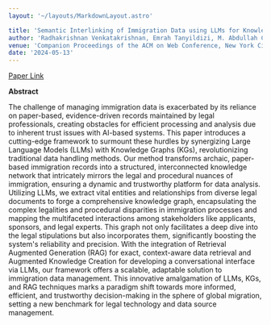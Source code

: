 ```yaml
---
layout: '~/layouts/MarkdownLayout.astro'

title: 'Semantic Interlinking of Immigration Data using LLMs for Knowledge Graph Construction'
author: 'Radhakrishnan Venkatakrishnan, Emrah Tanyildizi, M. Abdullah Canbaz'
venue: 'Companion Proceedings of the ACM on Web Conference, New York City, NY, USA'
date: '2024-05-13'
---
```


[Paper Link](https://dl.acm.org/doi/proceedings/10.1145/3589335)

**Abstract**

The challenge of managing immigration data is exacerbated by its reliance on paper-based, evidence-driven records maintained by legal professionals, creating obstacles for efficient processing and analysis due to inherent trust issues with AI-based systems. This paper introduces a cutting-edge framework to surmount these hurdles by synergizing Large Language Models (LLMs) with Knowledge Graphs (KGs), revolutionizing traditional data handling methods. Our method transforms archaic, paper-based immigration records into a structured, interconnected knowledge network that intricately mirrors the legal and procedural nuances of immigration, ensuring a dynamic and trustworthy platform for data analysis. Utilizing LLMs, we extract vital entities and relationships from diverse legal documents to forge a comprehensive knowledge graph, encapsulating the complex legalities and procedural disparities in immigration processes and mapping the multifaceted interactions among stakeholders like applicants, sponsors, and legal experts. This graph not only facilitates a deep dive into the legal stipulations but also incorporates them, significantly boosting the system's reliability and precision. With the integration of Retrieval Augmented Generation (RAG) for exact, context-aware data retrieval and Augmented Knowledge Creation for developing a conversational interface via LLMs, our framework offers a scalable, adaptable solution to immigration data management. This innovative amalgamation of LLMs, KGs, and RAG techniques marks a paradigm shift towards more informed, efficient, and trustworthy decision-making in the sphere of global migration, setting a new benchmark for legal technology and data source management.
